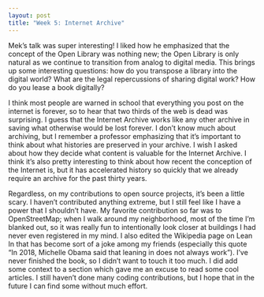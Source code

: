 ```yaml
---
layout: post
title: "Week 5: Internet Archive"
---
```

Mek’s talk was super interesting! I liked how he emphasized that the concept of the Open Library was nothing new; the Open Library is only natural as we continue to transition from analog to digital media. This brings up some interesting questions: how do you transpose a library into the digital world? What are the legal repercussions of sharing digital work? How do you lease a book digitally?

<!--more-->

I think most people are warned in school that everything you post on the internet is forever, so to hear that two thirds of the web is dead was surprising. I guess that the Internet Archive works like any other archive in saving what otherwise would be lost forever. I don’t know much about archiving, but I remember a professor emphasizing that it’s important to think about what histories are preserved in your archive. I wish I asked about how they decide what content is valuable for the Internet Archive. I think it’s also pretty interesting to think about how recent the conception of the Internet is, but it has accelerated history so quickly that we already require an archive for the past thirty years.

Regardless, on my contributions to open source projects, it’s been a little scary. I haven’t contributed anything extreme, but I still feel like I have a power that I shouldn’t have. My favorite contribution so far was to OpenStreetMap; when I walk around my neighborhood, most of the time I’m blanked out, so it was really fun to intentionally look closer at buildings I had never even registered in my mind. I also edited the Wikipedia page on Lean In that has become sort of a joke among my friends (especially this quote “In 2018, Michelle Obama said that leaning in does not always work”). I’ve never finished the book, so I didn’t want to touch it too much. I did add some context to a section which gave me an excuse to read some cool articles. I still haven’t done many coding contributions, but I hope that in the future I can find some without much effort.
